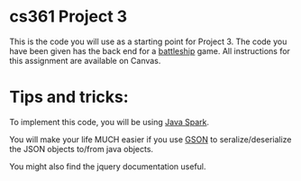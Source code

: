 # cs361 Project 3
This is the code you will use as a starting point for Project 3.  The code you have been given has the back end for a [battleship](https://en.wikipedia.org/wiki/Battleship_(game)) game. All instructions for this assignment are available on Canvas.

# Tips and tricks:

To implement this code, you will be using [Java Spark](http://sparkjava.com).

You will make your life MUCH easier if you use [GSON](https://github.com/google/gson) to seralize/deserialize the JSON objects to/from java objects.

You might also find the jquery documentation useful.
